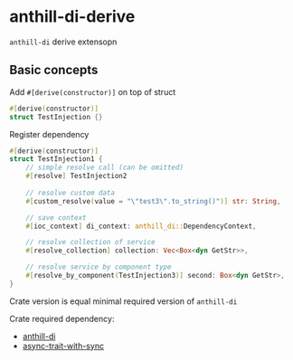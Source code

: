 # anthill-di-derive
```anthill-di``` derive extensopn

## Basic concepts

Add ```#[derive(constructor)]``` on top of struct

``` rust
#[derive(constructor)]
struct TestInjection {}
```

Register dependency

``` rust
#[derive(constructor)]
struct TestInjection1 {
    // simple resolve call (can be omitted)
    #[resolve] TestInjection2
    
    // resolve custom data
    #[custom_resolve(value = "\"test3\".to_string()")] str: String,

    // save context
    #[ioc_context] di_context: anthill_di::DependencyContext,

    // resolve collection of service
    #[resolve_collection] collection: Vec<Box<dyn GetStr>>,

    // resolve service by component type
    #[resolve_by_component(TestInjection3)] second: Box<dyn GetStr>,
}
```

Crate version is equal minimal required version of ```anthill-di```

Crate required dependency:

* [anthill-di](https://github.com/Vidrochka/anthill-di)
* [async-trait-with-sync](https://crates.io/crates/async-trait-with-sync)
